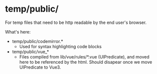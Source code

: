 # temp/public/

For temp files that need to be http readable by the end user's browser.

What's here:

* temp/public/codemirror.*
  * Used for syntax highlighting code blocks
* temp/public/vue_*
  * Files compiled from lib/vue/rules/*.vue (UIPredicate), and moved here to be referenced by the html.  Should disapear once we move UIPredicate to Vue3.
